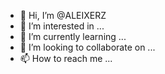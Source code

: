 - 👋 Hi, I’m @ALEIXERZ
- 👀 I’m interested in ...
- 🌱 I’m currently learning ...
- 💞️ I’m looking to collaborate on ...
- 📫 How to reach me ...

<!---
ALEIXERZ/ALEIXERZ is a ✨ special ✨ repository because its `README.md` (this file) appears on your GitHub profile.
You can click the Preview link to take a look at your changes.
--->

